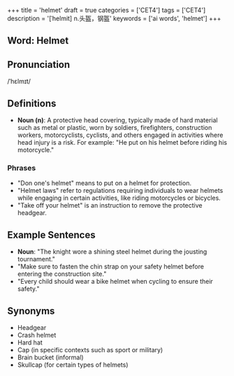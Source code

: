 +++
title = 'helmet'
draft = true
categories = ['CET4']
tags = ['CET4']
description = '[ˈhelmit] n.头盔，钢盔'
keywords = ['ai words', 'helmet']
+++

## Word: Helmet

## Pronunciation
/ˈhɛlmɪt/

## Definitions
- **Noun (n)**: A protective head covering, typically made of hard material such as metal or plastic, worn by soldiers, firefighters, construction workers, motorcyclists, cyclists, and others engaged in activities where head injury is a risk. For example: "He put on his helmet before riding his motorcycle."

### Phrases
- "Don one's helmet" means to put on a helmet for protection.
- "Helmet laws" refer to regulations requiring individuals to wear helmets while engaging in certain activities, like riding motorcycles or bicycles.
- "Take off your helmet" is an instruction to remove the protective headgear.

## Example Sentences
- **Noun**: "The knight wore a shining steel helmet during the jousting tournament."
- "Make sure to fasten the chin strap on your safety helmet before entering the construction site."
- "Every child should wear a bike helmet when cycling to ensure their safety."

## Synonyms
- Headgear
- Crash helmet
- Hard hat
- Cap (in specific contexts such as sport or military)
- Brain bucket (informal)
- Skullcap (for certain types of helmets)
